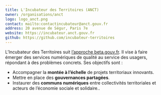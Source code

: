 ```yaml
---
title: L'Incubateur des Territoires (ANCT)
owner: /organisations/anct
logo: logo_anct.png
contact: mailto:contactincubateur@anct.gouv.fr
address: 20 avenue de Ségur, Paris 7e
website: https://incubateur.anct.gouv.fr
github: https://github.com/incubateur-territoires
---
```


L’Incubateur des Territoires suit [l’approche beta.gouv.fr](https://beta.gouv.fr/approche/). Il vise à faire émerger des services numériques de qualité au service des usagers, répondant à des problèmes concrets. Ses objectifs sont : 
- Accompagner la **montée à l’échelle** de projets territoriaux innovants.
- Mettre en place des **gouvernances partagées**.
- Instaurer des **communs numériques** entre collectivités territoriales et acteurs de l’économie sociale et solidaire..
